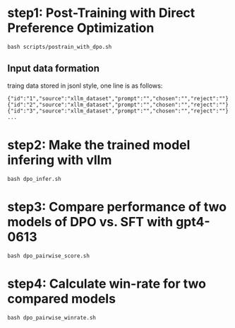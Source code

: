 
# step1: Post-Training with Direct Preference Optimization
```
bash scripts/postrain_with_dpo.sh
```

## Input data formation
traing data stored in jsonl style, one line is as follows:
```
{"id":"1","source":"xllm_dataset","prompt":"","chosen":"","reject":""}
{"id":"2","source":"xllm_dataset","prompt":"","chosen":"","reject":""}
{"id":"3","source":"xllm_dataset","prompt":"","chosen":"","reject":""}
...
```

# step2: Make the trained model infering with vllm
```
bash dpo_infer.sh
```

# step3: Compare performance of two models of DPO vs. SFT with gpt4-0613
```
bash dpo_pairwise_score.sh
```

# step4: Calculate win-rate for two compared models
```
bash dpo_pairwise_winrate.sh 
```

